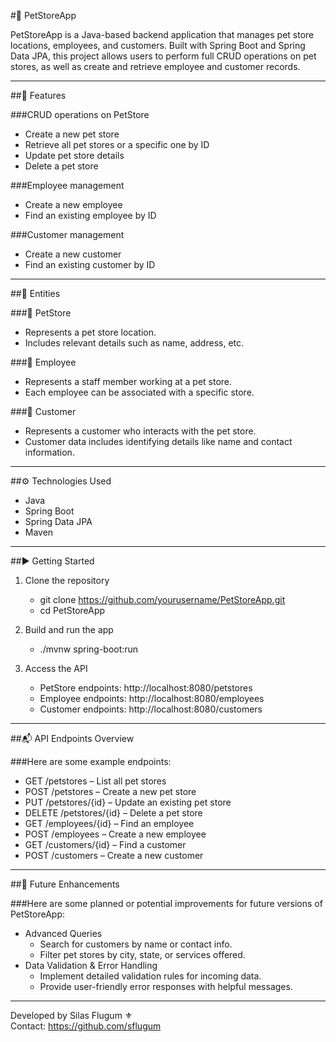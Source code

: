 #🐾 PetStoreApp

PetStoreApp is a Java-based backend application that manages pet store locations, employees, and customers. Built with Spring Boot and Spring Data JPA, this project allows users to perform full CRUD operations on pet stores, as well as create and retrieve employee and customer records.

---

##📌 Features

###CRUD operations on PetStore
   - Create a new pet store
   - Retrieve all pet stores or a specific one by ID
   - Update pet store details
   - Delete a pet store  
   
###Employee management
   - Create a new employee
   - Find an existing employee by ID
   
###Customer management
   - Create a new customer
   - Find an existing customer by ID
    
---    
    
##🧱 Entities

###🏪 PetStore
   - Represents a pet store location.
   - Includes relevant details such as name, address, etc.
   
###👤 Employee
   - Represents a staff member working at a pet store.
   - Each employee can be associated with a specific store.
   
###🐶 Customer
   - Represents a customer who interacts with the pet store.
   - Customer data includes identifying details like name and contact information.
    
---    
    
##⚙️ Technologies Used

   - Java
   - Spring Boot
   - Spring Data JPA
   - Maven
    
---    
    
##▶️ Getting Started

1. Clone the repository  

     - git clone https://github.com/yourusername/PetStoreApp.git
     - cd PetStoreApp

2. Build and run the app

     - ./mvnw spring-boot:run  

3. Access the API

    - PetStore endpoints: http://localhost:8080/petstores
    - Employee endpoints: http://localhost:8080/employees
    - Customer endpoints: http://localhost:8080/customers
    
---    
    
##📬 API Endpoints Overview

###Here are some example endpoints:

  - GET /petstores – List all pet stores
  - POST /petstores – Create a new pet store
  - PUT /petstores/{id} – Update an existing pet store
  - DELETE /petstores/{id} – Delete a pet store
  - GET /employees/{id} – Find an employee
  - POST /employees – Create a new employee
  - GET /customers/{id} – Find a customer
  - POST /customers – Create a new customer
  
---  

##🚀 Future Enhancements

###Here are some planned or potential improvements for future versions of PetStoreApp:

  - Advanced Queries
      - Search for customers by name or contact info.
      - Filter pet stores by city, state, or services offered.
  - Data Validation & Error Handling
      - Implement detailed validation rules for incoming data.
      - Provide user-friendly error responses with helpful messages.
  
---

Developed by Silas Flugum ⚜️    
Contact: https://github.com/sflugum  

